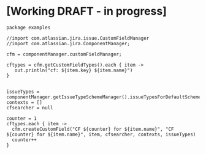 [Working DRAFT - in progress]
=============
    package examples

    //import com.atlassian.jira.issue.CustomFieldManager
    //import com.atlassian.jira.ComponentManager;

    cfm = componentManager.customFieldManager;

    cftypes = cfm.getCustomFieldTypes().each { item ->
       out.println("cf: ${item.key} ${item.name}")
    }


    issueTypes = componentManager.getIssueTypeSchemeManager().issueTypesForDefaultScheme
    contexts = []
    cfsearcher = null

    counter = 1
    cftypes.each { item ->
      cfm.createCustomField("CF ${counter} for ${item.name}", "CF ${counter} for ${item.name}", item, cfsearcher, contexts, issueTypes)
      counter++
    }
